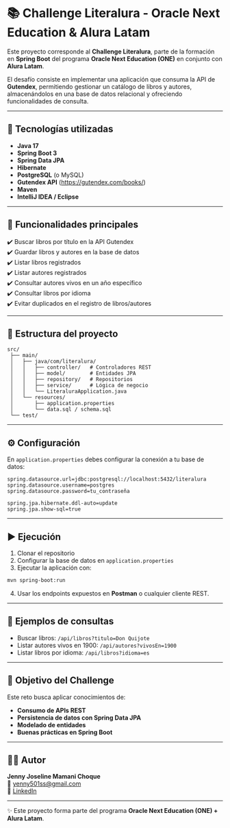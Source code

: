 # 📚 Challenge Literalura - Oracle Next Education & Alura Latam

Este proyecto corresponde al **Challenge Literalura**, parte de la formación en **Spring Boot** del programa **Oracle Next Education (ONE)** en conjunto con **Alura Latam**.

El desafío consiste en implementar una aplicación que consuma la API de **Gutendex**, permitiendo gestionar un catálogo de libros y autores, almacenándolos en una base de datos relacional y ofreciendo funcionalidades de consulta.

---

## 🚀 Tecnologías utilizadas

- **Java 17**
- **Spring Boot 3**
- **Spring Data JPA**
- **Hibernate**
- **PostgreSQL** (o MySQL)
- **Gutendex API** (https://gutendex.com/books/)
- **Maven**
- **IntelliJ IDEA / Eclipse**

---

## 📌 Funcionalidades principales

✔️ Buscar libros por título en la API Gutendex  
✔️ Guardar libros y autores en la base de datos  
✔️ Listar libros registrados  
✔️ Listar autores registrados  
✔️ Consultar autores vivos en un año específico  
✔️ Consultar libros por idioma  
✔️ Evitar duplicados en el registro de libros/autores  

---

## 📂 Estructura del proyecto

```
src/
 ├── main/
 │   ├── java/com/literalura/
 │   │   ├── controller/   # Controladores REST
 │   │   ├── model/        # Entidades JPA
 │   │   ├── repository/   # Repositorios
 │   │   ├── service/      # Lógica de negocio
 │   │   └── LiteraluraApplication.java
 │   └── resources/
 │       ├── application.properties
 │       └── data.sql / schema.sql
 └── test/
```

---

## ⚙️ Configuración

En `application.properties` debes configurar la conexión a tu base de datos:

```properties
spring.datasource.url=jdbc:postgresql://localhost:5432/literalura
spring.datasource.username=postgres
spring.datasource.password=tu_contraseña

spring.jpa.hibernate.ddl-auto=update
spring.jpa.show-sql=true
```

---

## ▶️ Ejecución

1. Clonar el repositorio  
2. Configurar la base de datos en `application.properties`  
3. Ejecutar la aplicación con:  

```bash
mvn spring-boot:run
```

4. Usar los endpoints expuestos en **Postman** o cualquier cliente REST.

---

## 🧪 Ejemplos de consultas

- Buscar libros: `/api/libros?titulo=Don Quijote`  
- Listar autores vivos en 1900: `/api/autores?vivosEn=1900`  
- Listar libros por idioma: `/api/libros?idioma=es`  

---

## 🎯 Objetivo del Challenge

Este reto busca aplicar conocimientos de:

- **Consumo de APIs REST**
- **Persistencia de datos con Spring Data JPA**
- **Modelado de entidades**
- **Buenas prácticas en Spring Boot**

---

## 👩‍💻 Autor

**Jenny Joseline Mamani Choque**  
📧 [yenny501ss@gmail.com](mailto:yenny501ss@gmail.com)  
💼 [LinkedIn](https://www.linkedin.com/in/jenny-joseline-mamani-choque-07963593)

---

✨ Este proyecto forma parte del programa **Oracle Next Education (ONE) + Alura Latam**.  

